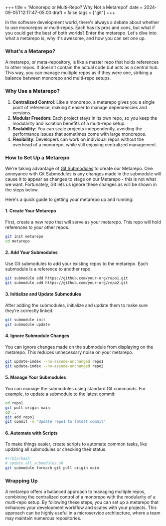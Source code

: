 +++
title = 'Monorepo or Multi-Repo? Why Not a Metarepo!'
date = 2024-09-05T12:17:47-05:00
draft = false
tags = ["git"]
+++

In the software development world, there's always a debate about whether to use monorepos or multi-repos. Each has its pros and cons, but what if you could get the best of both worlds? Enter the metarepo. Let's dive into what a metarepo is, why it's awesome, and how you can set one up.

### What's a Metarepo?

A metarepo, or meta-repository, is like a master repo that holds references to other repos. It doesn't contain the actual code but acts as a central hub. This way, you can manage multiple repos as if they were one, striking a balance between monorepo and multi-repo setups.

### Why Use a Metarepo?

1. **Centralized Control**: Like a monorepo, a metarepo gives you a single point of reference, making it easier to manage dependencies and versions.
2. **Modular Freedom**: Each project stays in its own repo, so you keep the modularity and isolation benefits of a multi-repo setup.
3. **Scalability**: You can scale projects independently, avoiding the performance issues that sometimes come with large monorepos.
4. **Flexibility**: Developers can work on individual repos without the overhead of a monorepo, while still enjoying centralized management.

### How to Set Up a Metarepo

We're taking advantage of [Git Submodules](https://git-scm.com/book/en/v2/Git-Tools-Submodules) to create our Metarepo. One annoyance with Git Submodules is any changes made in the submodule will cause it to appear as changes to stage on our Metarepo - this is not what we want. Fortunately, Git lets us ignore these changes as will be shown in the steps below. 

Here's a quick guide to getting your metarepo up and running:

#### 1. Create Your Metarepo

First, create a new repo that will serve as your metarepo. This repo will hold references to your other repos.

```bash
git init metarepo
cd metarepo
```

#### 2. Add Your Submodules
Use Git submodules to add your existing repos to the metarepo. Each submodule is a reference to another repo.

```bash
git submodule add https://github.com/your-org/repo1.git
git submodule add https://github.com/your-org/repo2.git
```

#### 3. Initialize and Update Submodules
After adding the submodules, initialize and update them to make sure they’re correctly linked.

```bash
git submodule init
git submodule update
```

#### 4. Ignore Submodule Changes
You can ignore changes made on the submodule from displaying on the metarepo. This reduces unnecessary noise on your metarepo.

```bash
git update-index --no-assume-unchanged repo1
git update-index --no-assume-unchanged repo2
```

#### 5. Manage Your Submodules
You can manage the submodules using standard Git commands. For example, to update a submodule to the latest commit:

```bash
cd repo1
git pull origin main
cd ..
git add repo1
git commit -m "Update repo1 to latest commit"
```

#### 6. Automate with Scripts
To make things easier, create scripts to automate common tasks, like updating all submodules or checking their status.

```bash
#!/bin/bash
# update_all_submodules.sh
git submodule foreach git pull origin main
```

### Wrapping Up

A metarepo offers a balanced approach to managing multiple repos, combining the centralized control of a monorepo with the modularity of a multi-repo setup. By following these steps, you can set up a metarepo that enhances your development workflow and scales with your projects. This approach can be highly useful in a microservice architecture, where a team may maintain numerous repositories.